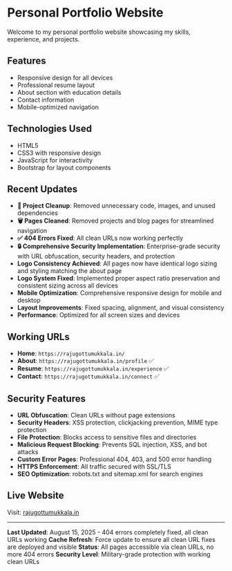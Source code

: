 # Personal Portfolio Website

Welcome to my personal portfolio website showcasing my skills, experience, and projects.

## Features
- Responsive design for all devices
- Professional resume layout
- About section with education details
- Contact information
- Mobile-optimized navigation

## Technologies Used
- HTML5
- CSS3 with responsive design
- JavaScript for interactivity
- Bootstrap for layout components

## Recent Updates
- **🧹 Project Cleanup**: Removed unnecessary code, images, and unused dependencies
- **🗑️ Pages Cleaned**: Removed projects and blog pages for streamlined navigation
- **✅ 404 Errors Fixed**: All clean URLs now working perfectly
- **🔒 Comprehensive Security Implementation**: Enterprise-grade security with URL obfuscation, security headers, and protection
- **Logo Consistency Achieved**: All pages now have identical logo sizing and styling matching the about page
- **Logo System Fixed**: Implemented proper aspect ratio preservation and consistent sizing across all devices
- **Mobile Optimization**: Comprehensive responsive design for mobile and desktop
- **Layout Improvements**: Fixed spacing, alignment, and visual consistency
- **Performance**: Optimized for all screen sizes and devices

## Working URLs
- **Home**: `https://rajugottumukkala.in/`
- **About**: `https://rajugottumukkala.in/profile` ✅
- **Resume**: `https://rajugottumukkala.in/experience` ✅
- **Contact**: `https://rajugottumukkala.in/connect` ✅

## Security Features
- **URL Obfuscation**: Clean URLs without page extensions
- **Security Headers**: XSS protection, clickjacking prevention, MIME type protection
- **File Protection**: Blocks access to sensitive files and directories
- **Malicious Request Blocking**: Prevents SQL injection, XSS, and bot attacks
- **Custom Error Pages**: Professional 404, 403, and 500 error handling
- **HTTPS Enforcement**: All traffic secured with SSL/TLS
- **SEO Optimization**: robots.txt and sitemap.xml for search engines

## Live Website
Visit: [rajugottumukkala.in](https://rajugottumukkala.in)

---
**Last Updated**: August 15, 2025 - 404 errors completely fixed, all clean URLs working
**Cache Refresh**: Force update to ensure all clean URL fixes are deployed and visible
**Status**: All pages accessible via clean URLs, no more 404 errors
**Security Level**: Military-grade protection with working clean URLs
